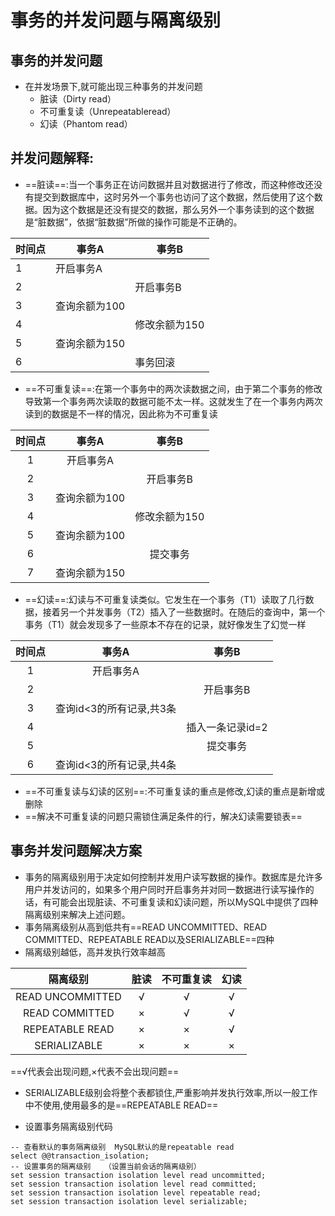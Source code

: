 # 事务的并发问题与隔离级别

## 事务的并发问题

- 在并发场景下,就可能出现三种事务的并发问题
  - 脏读（Dirty read） 
  - 不可重复读（Unrepeatableread） 
  - 幻读（Phantom read）

## 并发问题解释:

- ==脏读==:当一个事务正在访问数据并且对数据进行了修改，而这种修改还没有提交到数据库中，这时另外一个事务也访问了这个数据，然后使用了这个数据。因为这个数据是还没有提交的数据，那么另外一个事务读到的这个数据是“脏数据”，依据“脏数据”所做的操作可能是不正确的。

| 时间点 | 事务A         | 事务B         |
| ------ | ------------- | ------------- |
| 1      | 开启事务A     |               |
| 2      |               | 开启事务B     |
| 3      | 查询余额为100 |               |
| 4      |               | 修改余额为150 |
| 5      | 查询余额为150 |               |
| 6      |               | 事务回滚      |

- ==不可重复读==:在第一个事务中的两次读数据之间，由于第二个事务的修改导致第一个事务两次读取的数据可能不太一样。这就发生了在一个事务内两次读到的数据是不一样的情况，因此称为不可重复读

| 时间点 |     事务A     |     事务B     |
| :----: | :-----------: | :-----------: |
|   1    |   开启事务A   |               |
|   2    |               |   开启事务B   |
|   3    | 查询余额为100 |               |
|   4    |               | 修改余额为150 |
|   5    | 查询余额为100 |               |
|   6    |               |   提交事务    |
|   7    | 查询余额为150 |               |

- ==幻读==:幻读与不可重复读类似。它发生在一个事务（T1）读取了几行数据，接着另一个并发事务（T2）插入了一些数据时。在随后的查询中，第一个事务（T1）就会发现多了一些原本不存在的记录，就好像发生了幻觉一样

| 时间点 |          事务A           |      事务B       |
| :----: | :----------------------: | :--------------: |
|   1    |        开启事务A         |                  |
|   2    |                          |    开启事务B     |
|   3    | 查询id<3的所有记录,共3条 |                  |
|   4    |                          | 插入一条记录id=2 |
|   5    |                          |     提交事务     |
|   6    | 查询id<3的所有记录,共4条 |                  |

- ==不可重复读与幻读的区别==:不可重复读的重点是修改,幻读的重点是新增或删除
- ==解决不可重复读的问题只需锁住满足条件的行，解决幻读需要锁表==

## 事务并发问题解决方案

- 事务的隔离级别用于决定如何控制并发用户读写数据的操作。数据库是允许多用户并发访问的，如果多个用户同时开启事务并对同一数据进行读写操作的话，有可能会出现脏读、不可重复读和幻读问题，所以MySQL中提供了四种隔离级别来解决上述问题。
- 事务隔离级别从高到低共有==READ UNCOMMITTED、READ COMMITTED、REPEATABLE READ以及SERIALIZABLE==四种
- 隔离级别越低，高并发执行效率越高

|     隔离级别     | 脏读 | 不可重复读 | 幻读 |
| :--------------: | :--: | :--------: | :--: |
| READ UNCOMMITTED |  √   |     √      |  √   |
|  READ COMMITTED  |  ×   |     √      |  √   |
| REPEATABLE READ  |  ×   |     ×      |  √   |
|   SERIALIZABLE   |  ×   |     ×      |  ×   |

==√代表会出现问题,×代表不会出现问题==

- SERIALIZABLE级别会将整个表都锁住,严重影响并发执行效率,所以一般工作中不使用,使用最多的是==REPEATABLE READ==

- 设置事务隔离级别代码

```mysql
-- 查看默认的事务隔离级别  MySQL默认的是repeatable read  
select @@transaction_isolation;  
-- 设置事务的隔离级别   （设置当前会话的隔离级别）
set session transaction isolation level read uncommitted;  
set session transaction isolation level read committed;  
set session transaction isolation level repeatable read;  
set session transaction isolation level serializable; 
```

